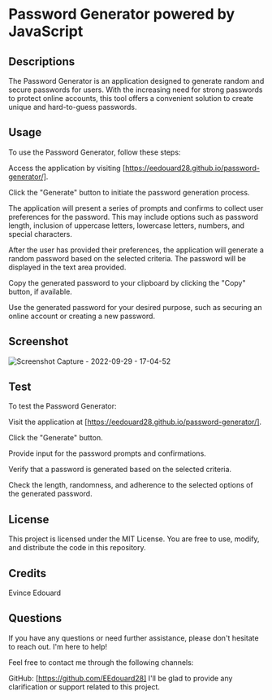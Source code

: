 # Password Generator powered by JavaScript

## Descriptions
The Password Generator is an application designed to generate random and secure passwords for users. With the increasing need for strong passwords to protect online accounts, this tool offers a convenient solution to create unique and hard-to-guess passwords.

## Usage
To use the Password Generator, follow these steps:

Access the application by visiting [https://eedouard28.github.io/password-generator/].

Click the "Generate" button to initiate the password generation process.

The application will present a series of prompts and confirms to collect user preferences for the password. This may include options such as password length, inclusion of uppercase letters, lowercase letters, numbers, and special characters.

After the user has provided their preferences, the application will generate a random password based on the selected criteria. The password will be displayed in the text area provided.

Copy the generated password to your clipboard by clicking the "Copy" button, if available.

Use the generated password for your desired purpose, such as securing an online account or creating a new password.


## Screenshot
![Screenshot Capture - 2022-09-29 - 17-04-52](https://user-images.githubusercontent.com/111817163/193141864-c7338d70-117e-4669-951f-2e1a06d66f30.png)

## Test
To test the Password Generator:

Visit the application at [https://eedouard28.github.io/password-generator/].

Click the "Generate" button.

Provide input for the password prompts and confirmations.

Verify that a password is generated based on the selected criteria.

Check the length, randomness, and adherence to the selected options of the generated password.


## License
This project is licensed under the MIT License. You are free to use, modify, and distribute the code in this repository.

  ## Credits
  Evince Edouard

## Questions
If you have any questions or need further assistance, please don't hesitate to reach out. I'm here to help!

Feel free to contact me through the following channels:

GitHub: [https://github.com/EEdouard28]
I'll be glad to provide any clarification or support related to this project.